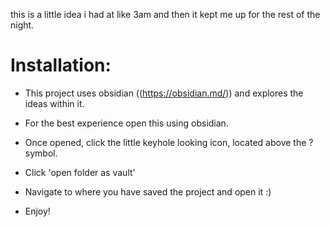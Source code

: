 

this is a little idea i had at like 3am and then it kept me up for the rest of the night.

# Installation:

- This project uses obsidian ((https://obsidian.md/)) and explores the ideas within it. 
- For the best experience open this using obsidian. 

- Once opened, click the little keyhole looking icon, located above the ? symbol. 

- Click 'open folder as vault'

- Navigate to where you have saved the project and open it :)

- Enjoy!